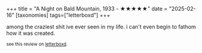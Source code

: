 +++
title = "A Night on Bald Mountain, 1933 - ★★★★★"
date = "2025-02-16"
[taxonomies]
tags=["letterboxd"]
+++

among the craziest shit ive ever seen in my life. i can't even begin to fathom how it was created.

<small>see this review on <a href="https://letterboxd.com/nonmodernist/film/a-night-on-bald-mountain/">letterboxd</a>.</small>